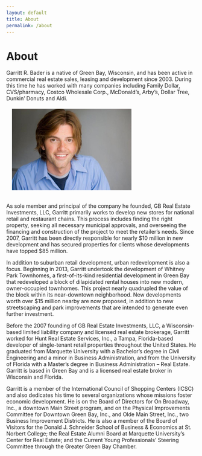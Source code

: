 ```yaml
---
layout: default
title: About
permalink: /about
---
```


# About

Garritt R. Bader is a native of Green Bay, Wisconsin, and has been active in commercial real estate sales, leasing and development since 2003.  During this time he has worked with many companies including Family Dollar, CVS/pharmacy, Costco Wholesale Corp., McDonald’s, Arby’s, Dollar Tree, Dunkin’ Donuts and Aldi.

<img class="pull-right" style="max-width: 317px; margin-left: 15px; margin-top: 5px; margin-bottom: 1rem;" src="/images/garritt-bader.jpg" alt="Garritt Bader">

As sole member and principal of the company he founded, GB Real Estate Investments, LLC, Garritt primarily works to develop new stores for national retail and restaurant chains.  This process includes finding the right property, seeking all necessary municipal approvals, and overseeing the financing and construction of the project to meet the retailer’s needs.  Since 2007, Garritt has been directly responsible for nearly $10 million in new development and has secured properties for clients whose developments have topped $85 million.

In addition to suburban retail development, urban redevelopment is also a focus.  Beginning in 2013, Garritt undertook the development of Whitney Park Townhomes, a first-of-its-kind residential development in Green Bay that redeveloped a block of dilapidated rental houses into new modern, owner-occupied townhomes.  This project nearly quadrupled the value of the block within its near-downtown neighborhood.  New developments worth over $15 million nearby are now proposed, in addition to new streetscaping and park improvements that are intended to generate even further investment.

Before the 2007 founding of GB Real Estate Investments, LLC, a Wisconsin-based limited liability company and licensed real estate brokerage, Garritt worked for Hunt Real Estate Services, Inc., a Tampa, Florida-based developer of single-tenant retail properties throughout the United States.  He graduated from Marquette University with a Bachelor’s degree in Civil Engineering and a minor in Business Administration, and from the University of Florida with a Master’s degree in Business Administration – Real Estate.  Garritt is based in Green Bay and is a licensed real estate broker in Wisconsin and Florida.  

Garritt is a member of the International Council of Shopping Centers (ICSC) and also dedicates his time to several organizations whose missions foster economic development.  He is on the Board of Directors for On Broadway, Inc., a downtown Main Street program, and on the Physical Improvements Committee for Downtown Green Bay, Inc., and Olde Main Street, Inc., two Business Improvement Districts.  He is also a member of the Board of Visitors for the Donald J. Schneider School of Business & Economics at St. Norbert College; the Real Estate Alumni Board at Marquette University’s Center for Real Estate; and the Current Young Professionals’ Steering Committee through the Greater Green Bay Chamber.
